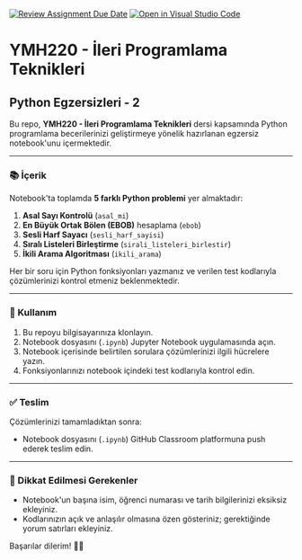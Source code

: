 [![Review Assignment Due Date](https://classroom.github.com/assets/deadline-readme-button-22041afd0340ce965d47ae6ef1cefeee28c7c493a6346c4f15d667ab976d596c.svg)](https://classroom.github.com/a/9WFJ9xz_)
[![Open in Visual Studio Code](https://classroom.github.com/assets/open-in-vscode-2e0aaae1b6195c2367325f4f02e2d04e9abb55f0b24a779b69b11b9e10269abc.svg)](https://classroom.github.com/online_ide?assignment_repo_id=19791869&assignment_repo_type=AssignmentRepo)
# YMH220 - İleri Programlama Teknikleri

## Python Egzersizleri - 2

Bu repo, **YMH220 - İleri Programlama Teknikleri** dersi kapsamında Python programlama becerilerinizi geliştirmeye yönelik hazırlanan egzersiz notebook'unu içermektedir.

---

### 📚 İçerik

Notebook'ta toplamda **5 farklı Python problemi** yer almaktadır:

1. **Asal Sayı Kontrolü** (`asal_mi`)
2. **En Büyük Ortak Bölen (EBOB)** hesaplama (`ebob`)
3. **Sesli Harf Sayacı** (`sesli_harf_sayisi`)
4. **Sıralı Listeleri Birleştirme** (`sirali_listeleri_birlestir`)
5. **İkili Arama Algoritması** (`ikili_arama`)

Her bir soru için Python fonksiyonları yazmanız ve verilen test kodlarıyla çözümlerinizi kontrol etmeniz beklenmektedir.

---

### 🚀 Kullanım

1. Bu repoyu bilgisayarınıza klonlayın.
2. Notebook dosyasını (`.ipynb`) Jupyter Notebook uygulamasında açın.
3. Notebook içerisinde belirtilen sorulara çözümlerinizi ilgili hücrelere yazın.
4. Fonksiyonlarınızı notebook içindeki test kodlarıyla kontrol edin.

---

### ✅ Teslim

Çözümlerinizi tamamladıktan sonra:

- Notebook dosyasını (`.ipynb`) GitHub Classroom platformuna push ederek teslim edin.

---

### 📌 Dikkat Edilmesi Gerekenler

- Notebook'un başına isim, öğrenci numarası ve tarih bilgilerinizi eksiksiz ekleyiniz.
- Kodlarınızın açık ve anlaşılır olmasına özen gösteriniz; gerektiğinde yorum satırları ekleyiniz.

Başarılar dilerim! 🚀🎯
